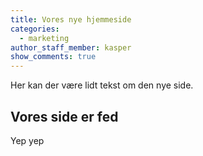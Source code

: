 ```yaml
---
title: Vores nye hjemmeside
categories:
  - marketing
author_staff_member: kasper
show_comments: true
---
```


Her kan der være lidt tekst om den nye side.

## Vores side er fed
Yep yep
